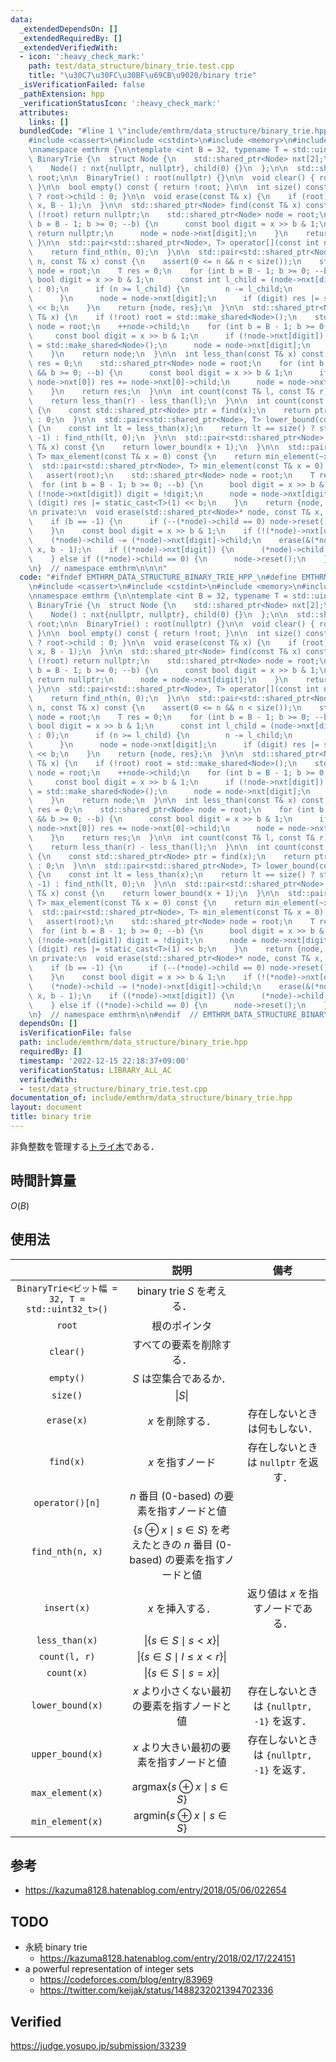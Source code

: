```yaml
---
data:
  _extendedDependsOn: []
  _extendedRequiredBy: []
  _extendedVerifiedWith:
  - icon: ':heavy_check_mark:'
    path: test/data_structure/binary_trie.test.cpp
    title: "\u30C7\u30FC\u30BF\u69CB\u9020/binary trie"
  _isVerificationFailed: false
  _pathExtension: hpp
  _verificationStatusIcon: ':heavy_check_mark:'
  attributes:
    links: []
  bundledCode: "#line 1 \"include/emthrm/data_structure/binary_trie.hpp\"\n\n\n\n\
    #include <cassert>\n#include <cstdint>\n#include <memory>\n#include <utility>\n\
    \nnamespace emthrm {\n\ntemplate <int B = 32, typename T = std::uint32_t>\nstruct\
    \ BinaryTrie {\n  struct Node {\n    std::shared_ptr<Node> nxt[2];\n    int child;\n\
    \    Node() : nxt{nullptr, nullptr}, child(0) {}\n  };\n\n  std::shared_ptr<Node>\
    \ root;\n\n  BinaryTrie() : root(nullptr) {}\n\n  void clear() { root.reset();\
    \ }\n\n  bool empty() const { return !root; }\n\n  int size() const { return root\
    \ ? root->child : 0; }\n\n  void erase(const T& x) {\n    if (root) erase(&root,\
    \ x, B - 1);\n  }\n\n  std::shared_ptr<Node> find(const T& x) const {\n    if\
    \ (!root) return nullptr;\n    std::shared_ptr<Node> node = root;\n    for (int\
    \ b = B - 1; b >= 0; --b) {\n      const bool digit = x >> b & 1;\n      if (!node->nxt[digit])\
    \ return nullptr;\n      node = node->nxt[digit];\n    }\n    return node;\n \
    \ }\n\n  std::pair<std::shared_ptr<Node>, T> operator[](const int n) const {\n\
    \    return find_nth(n, 0);\n  }\n\n  std::pair<std::shared_ptr<Node>, T> find_nth(int\
    \ n, const T& x) const {\n    assert(0 <= n && n < size());\n    std::shared_ptr<Node>\
    \ node = root;\n    T res = 0;\n    for (int b = B - 1; b >= 0; --b) {\n     \
    \ bool digit = x >> b & 1;\n      const int l_child = (node->nxt[digit] ? node->nxt[digit]->child\
    \ : 0);\n      if (n >= l_child) {\n        n -= l_child;\n        digit = !digit;\n\
    \      }\n      node = node->nxt[digit];\n      if (digit) res |= static_cast<T>(1)\
    \ << b;\n    }\n    return {node, res};\n  }\n\n  std::shared_ptr<Node> insert(const\
    \ T& x) {\n    if (!root) root = std::make_shared<Node>();\n    std::shared_ptr<Node>\
    \ node = root;\n    ++node->child;\n    for (int b = B - 1; b >= 0; --b) {\n \
    \     const bool digit = x >> b & 1;\n      if (!node->nxt[digit]) node->nxt[digit]\
    \ = std::make_shared<Node>();\n      node = node->nxt[digit];\n      ++node->child;\n\
    \    }\n    return node;\n  }\n\n  int less_than(const T& x) const {\n    int\
    \ res = 0;\n    std::shared_ptr<Node> node = root;\n    for (int b = B - 1; node\
    \ && b >= 0; --b) {\n      const bool digit = x >> b & 1;\n      if (digit &&\
    \ node->nxt[0]) res += node->nxt[0]->child;\n      node = node->nxt[digit];\n\
    \    }\n    return res;\n  }\n\n  int count(const T& l, const T& r) const {\n\
    \    return less_than(r) - less_than(l);\n  }\n\n  int count(const T& x) const\
    \ {\n    const std::shared_ptr<Node> ptr = find(x);\n    return ptr ? ptr->child\
    \ : 0;\n  }\n\n  std::pair<std::shared_ptr<Node>, T> lower_bound(const T& x) const\
    \ {\n    const int lt = less_than(x);\n    return lt == size() ? std::make_pair(nullptr,\
    \ -1) : find_nth(lt, 0);\n  }\n\n  std::pair<std::shared_ptr<Node>, T> upper_bound(const\
    \ T& x) const {\n    return lower_bound(x + 1);\n  }\n\n  std::pair<std::shared_ptr<Node>,\
    \ T> max_element(const T& x = 0) const {\n    return min_element(~x);\n  }\n\n\
    \  std::pair<std::shared_ptr<Node>, T> min_element(const T& x = 0) const {\n \
    \   assert(root);\n    std::shared_ptr<Node> node = root;\n    T res = 0;\n  \
    \  for (int b = B - 1; b >= 0; --b) {\n      bool digit = x >> b & 1;\n      if\
    \ (!node->nxt[digit]) digit = !digit;\n      node = node->nxt[digit];\n      if\
    \ (digit) res |= static_cast<T>(1) << b;\n    }\n    return {node, res};\n  }\n\
    \n private:\n  void erase(std::shared_ptr<Node>* node, const T& x, int b) {\n\
    \    if (b == -1) {\n      if (--(*node)->child == 0) node->reset();\n      return;\n\
    \    }\n    const bool digit = x >> b & 1;\n    if (!(*node)->nxt[digit]) return;\n\
    \    (*node)->child -= (*node)->nxt[digit]->child;\n    erase(&(*node)->nxt[digit],\
    \ x, b - 1);\n    if ((*node)->nxt[digit]) {\n      (*node)->child += (*node)->nxt[digit]->child;\n\
    \    } else if ((*node)->child == 0) {\n      node->reset();\n    }\n  }\n};\n\
    \n}  // namespace emthrm\n\n\n"
  code: "#ifndef EMTHRM_DATA_STRUCTURE_BINARY_TRIE_HPP_\n#define EMTHRM_DATA_STRUCTURE_BINARY_TRIE_HPP_\n\
    \n#include <cassert>\n#include <cstdint>\n#include <memory>\n#include <utility>\n\
    \nnamespace emthrm {\n\ntemplate <int B = 32, typename T = std::uint32_t>\nstruct\
    \ BinaryTrie {\n  struct Node {\n    std::shared_ptr<Node> nxt[2];\n    int child;\n\
    \    Node() : nxt{nullptr, nullptr}, child(0) {}\n  };\n\n  std::shared_ptr<Node>\
    \ root;\n\n  BinaryTrie() : root(nullptr) {}\n\n  void clear() { root.reset();\
    \ }\n\n  bool empty() const { return !root; }\n\n  int size() const { return root\
    \ ? root->child : 0; }\n\n  void erase(const T& x) {\n    if (root) erase(&root,\
    \ x, B - 1);\n  }\n\n  std::shared_ptr<Node> find(const T& x) const {\n    if\
    \ (!root) return nullptr;\n    std::shared_ptr<Node> node = root;\n    for (int\
    \ b = B - 1; b >= 0; --b) {\n      const bool digit = x >> b & 1;\n      if (!node->nxt[digit])\
    \ return nullptr;\n      node = node->nxt[digit];\n    }\n    return node;\n \
    \ }\n\n  std::pair<std::shared_ptr<Node>, T> operator[](const int n) const {\n\
    \    return find_nth(n, 0);\n  }\n\n  std::pair<std::shared_ptr<Node>, T> find_nth(int\
    \ n, const T& x) const {\n    assert(0 <= n && n < size());\n    std::shared_ptr<Node>\
    \ node = root;\n    T res = 0;\n    for (int b = B - 1; b >= 0; --b) {\n     \
    \ bool digit = x >> b & 1;\n      const int l_child = (node->nxt[digit] ? node->nxt[digit]->child\
    \ : 0);\n      if (n >= l_child) {\n        n -= l_child;\n        digit = !digit;\n\
    \      }\n      node = node->nxt[digit];\n      if (digit) res |= static_cast<T>(1)\
    \ << b;\n    }\n    return {node, res};\n  }\n\n  std::shared_ptr<Node> insert(const\
    \ T& x) {\n    if (!root) root = std::make_shared<Node>();\n    std::shared_ptr<Node>\
    \ node = root;\n    ++node->child;\n    for (int b = B - 1; b >= 0; --b) {\n \
    \     const bool digit = x >> b & 1;\n      if (!node->nxt[digit]) node->nxt[digit]\
    \ = std::make_shared<Node>();\n      node = node->nxt[digit];\n      ++node->child;\n\
    \    }\n    return node;\n  }\n\n  int less_than(const T& x) const {\n    int\
    \ res = 0;\n    std::shared_ptr<Node> node = root;\n    for (int b = B - 1; node\
    \ && b >= 0; --b) {\n      const bool digit = x >> b & 1;\n      if (digit &&\
    \ node->nxt[0]) res += node->nxt[0]->child;\n      node = node->nxt[digit];\n\
    \    }\n    return res;\n  }\n\n  int count(const T& l, const T& r) const {\n\
    \    return less_than(r) - less_than(l);\n  }\n\n  int count(const T& x) const\
    \ {\n    const std::shared_ptr<Node> ptr = find(x);\n    return ptr ? ptr->child\
    \ : 0;\n  }\n\n  std::pair<std::shared_ptr<Node>, T> lower_bound(const T& x) const\
    \ {\n    const int lt = less_than(x);\n    return lt == size() ? std::make_pair(nullptr,\
    \ -1) : find_nth(lt, 0);\n  }\n\n  std::pair<std::shared_ptr<Node>, T> upper_bound(const\
    \ T& x) const {\n    return lower_bound(x + 1);\n  }\n\n  std::pair<std::shared_ptr<Node>,\
    \ T> max_element(const T& x = 0) const {\n    return min_element(~x);\n  }\n\n\
    \  std::pair<std::shared_ptr<Node>, T> min_element(const T& x = 0) const {\n \
    \   assert(root);\n    std::shared_ptr<Node> node = root;\n    T res = 0;\n  \
    \  for (int b = B - 1; b >= 0; --b) {\n      bool digit = x >> b & 1;\n      if\
    \ (!node->nxt[digit]) digit = !digit;\n      node = node->nxt[digit];\n      if\
    \ (digit) res |= static_cast<T>(1) << b;\n    }\n    return {node, res};\n  }\n\
    \n private:\n  void erase(std::shared_ptr<Node>* node, const T& x, int b) {\n\
    \    if (b == -1) {\n      if (--(*node)->child == 0) node->reset();\n      return;\n\
    \    }\n    const bool digit = x >> b & 1;\n    if (!(*node)->nxt[digit]) return;\n\
    \    (*node)->child -= (*node)->nxt[digit]->child;\n    erase(&(*node)->nxt[digit],\
    \ x, b - 1);\n    if ((*node)->nxt[digit]) {\n      (*node)->child += (*node)->nxt[digit]->child;\n\
    \    } else if ((*node)->child == 0) {\n      node->reset();\n    }\n  }\n};\n\
    \n}  // namespace emthrm\n\n#endif  // EMTHRM_DATA_STRUCTURE_BINARY_TRIE_HPP_\n"
  dependsOn: []
  isVerificationFile: false
  path: include/emthrm/data_structure/binary_trie.hpp
  requiredBy: []
  timestamp: '2022-12-15 22:18:37+09:00'
  verificationStatus: LIBRARY_ALL_AC
  verifiedWith:
  - test/data_structure/binary_trie.test.cpp
documentation_of: include/emthrm/data_structure/binary_trie.hpp
layout: document
title: binary trie
---
```


非負整数を管理する[トライ木](../string/trie.md)である．


## 時間計算量

$O(B)$


## 使用法

||説明|備考|
|:--:|:--:|:--:|
|`BinaryTrie<ビット幅 = 32, T = std::uint32_t>()`|binary trie $S$ を考える．||
|`root`|根のポインタ||
|`clear()`|すべての要素を削除する．||
|`empty()`|$S$ は空集合であるか．||
|`size()`|$\lvert S \rvert$||
|`erase(x)`|$x$ を削除する．|存在しないときは何もしない．|
|`find(x)`|$x$ を指すノード|存在しないときは `nullptr` を返す．|
|`operator()[n]`|$n$ 番目 (0-based) の要素を指すノードと値||
|`find_nth(n, x)`|$\lbrace s \oplus x \mid s \in S \rbrace$ を考えたときの $n$ 番目 (0-based) の要素を指すノードと値||
|`insert(x)`|$x$ を挿入する．|返り値は $x$ を指すノードである．|
|`less_than(x)`|$\lvert \lbrace s \in S \mid s < x \rbrace \rvert$||
|`count(l, r)`|$\lvert \lbrace s \in S \mid l \leq x < r \rbrace \rvert$||
|`count(x)`|$\lvert \lbrace s \in S \mid s = x \rbrace \rvert$||
|`lower_bound(x)`|$x$ より小さくない最初の要素を指すノードと値|存在しないときは `{nullptr, -1}` を返す．|
|`upper_bound(x)`|$x$ より大きい最初の要素を指すノードと値|存在しないときは `{nullptr, -1}` を返す．|
|`max_element(x)`|$\mathrm{argmax} \lbrace s \oplus x \mid s \in S \rbrace$||
|`min_element(x)`|$\mathrm{argmin} \lbrace s \oplus x \mid s \in S \rbrace$||


## 参考

- https://kazuma8128.hatenablog.com/entry/2018/05/06/022654


## TODO

- 永続 binary trie
  - https://kazuma8128.hatenablog.com/entry/2018/02/17/224151
- a powerful representation of integer sets
  - https://codeforces.com/blog/entry/83969
  - https://twitter.com/keijak/status/1488232021394702336


## Verified

https://judge.yosupo.jp/submission/33239
